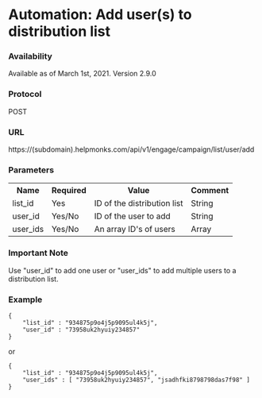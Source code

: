 # Automation: Add user(s) to distribution list

### Availability

Available as of March 1st, 2021. Version 2.9.0

### Protocol
POST

### URL
https://(subdomain).helpmonks.com/api/v1/engage/campaign/list/user/add

### Parameters
<table>
    <tr>
        <th>Name</th>
        <th>Required</th>
        <th>Value</th>
        <th>Comment</th>
    </tr>
    <tr>
        <td>list_id</td>
        <td>Yes</td>
        <td>ID of the distribution list</td>
        <td>String</td>
    </tr>
    <tr>
        <td>user_id</td>
        <td>Yes/No</td>
        <td>ID of the user to add</td>
        <td>String</td>
    </tr>
    <tr>
        <td>user_ids</td>
        <td>Yes/No</td>
        <td>An array ID's of users</td>
        <td>Array</td>
    </tr>
</table>

### Important Note

Use "user_id" to add one user or "user_ids" to add multiple users to a distribution list.

### Example

```
{
    "list_id" : "934875p9o4j5p9095ul4k5j",
    "user_id" : "73958uk2hyuiy234857"
}
```

or

```
{
    "list_id" : "934875p9o4j5p9095ul4k5j",
    "user_ids" : [ "73958uk2hyuiy234857", "jsadhfki8798798das7f98" ]
}
```



